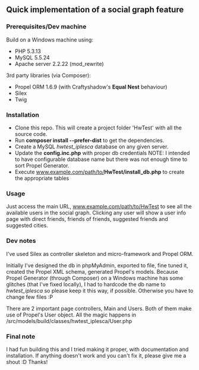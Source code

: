 ## Quick implementation of a social graph feature

### Prerequisites/Dev machine
Build on a Windows machine using:
- PHP 5.3.13
- MySQL 5.5.24
- Apache server 2.2.22 (mod_rewrite)

3rd party libraries (via Composer):
- Propel ORM 1.6.9 (with Craftyshadow's <strong>Equal Nest</strong> behaviour)
- Silex
- Twig

### Installation
- Clone this repo. This will create a project folder 'HwTest' with all the source code.
- Run <strong>composer install --prefer-dist</strong> to get the dependencies.
- Create a MySQL <em>hwtest_iplesca</em> database on any given server. 
- Update the <strong>config.inc.php</strong> with proper db credentials
  NOTE: I intended to have configurable database name but there was not enough time to sort Propel Generator.
- Execute www.example.com/path/to/<strong>HwTest/install_db.php</strong> to create the appropriate tables

### Usage
Just access the main URL, www.example.com/path/to/HwTest to see all the available users in the social graph.
Clicking any user will show a user info page with direct friends, friends of friends, suggested friends and suggested cities.

### Dev notes
I've used Silex as controller skeleton and micro-framework and Propel ORM.

Initially I've designed the db in phpMyAdmin, exported to file, fine tuned it, created the Propel XML schema, generated Propel's models.
Because Propel Generator (through Composer) on a Windows machine has some glitches (that I've fixed locally), I had to hardcode the db name to <em>hwtest_iplesca</em> so please keep it this way, if possible. Otherwise you have to change few files :P

There are 2 important page controllers, Main and Users. Both of them make use of Propel's User object.
All the magic happens in /src/models/build/classes/hwtest_iplesca/User.php

### Final note
I had fun building this and I tried making it proper, with documentation and installation. If anything doesn't work and you can't fix it, please give me a shout :D
Thanks!
